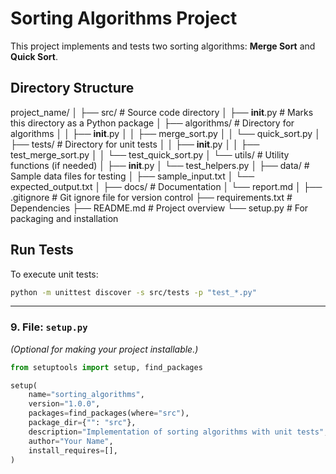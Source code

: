 # Sorting Algorithms Project

This project implements and tests two sorting algorithms: **Merge Sort** and **Quick Sort**.

## Directory Structure

project_name/
│
├── src/ # Source code directory
│ ├── **init**.py # Marks this directory as a Python package
│ ├── algorithms/ # Directory for algorithms
│ │ ├── **init**.py
│ │ ├── merge_sort.py
│ │ └── quick_sort.py
│ ├── tests/ # Directory for unit tests
│ │ ├── **init**.py
│ │ ├── test_merge_sort.py
│ │ └── test_quick_sort.py
│ └── utils/ # Utility functions (if needed)
│ ├── **init**.py
│ └── test_helpers.py
│
├── data/ # Sample data files for testing
│ ├── sample_input.txt
│ └── expected_output.txt
│
├── docs/ # Documentation
│ └── report.md
│
├── .gitignore # Git ignore file for version control
├── requirements.txt # Dependencies
├── README.md # Project overview
└── setup.py # For packaging and installation

## Run Tests

To execute unit tests:

```bash
python -m unittest discover -s src/tests -p "test_*.py"
```

---

### 9. **File: `setup.py`**

_(Optional for making your project installable.)_

```python
from setuptools import setup, find_packages

setup(
    name="sorting_algorithms",
    version="1.0.0",
    packages=find_packages(where="src"),
    package_dir={"": "src"},
    description="Implementation of sorting algorithms with unit tests",
    author="Your Name",
    install_requires=[],
)
```
